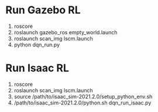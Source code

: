 # Run Gazebo RL
1. roscore
2. roslaunch gazebo_ros empty_world.launch
3. roslaunch scan_img lscm.launch
4. python dqn_run.py

# Run Isaac RL
1. roscore
2. roslaunch scan_img lscm.launch
3. source /path/to/isaac_sim-2021.2.0/setup_python_env.sh
4. /path/to/isaac_sim-2021.2.0/python.sh dqn_run_isaac.py
